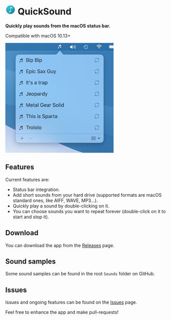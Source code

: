 
# ![image](https://raw.githubusercontent.com/tdimeco/QuickSound/master/QuickSound/Resources/Assets.xcassets/AppIcon.appiconset/icon_32x32.png) QuickSound

**Quickly play sounds from the macOS status bar.**

Compatible with macOS 10.13+

![screenshot](https://raw.githubusercontent.com/tdimeco/QuickSound/master/Documentation/Screenshot.png)


## Features

Current features are:

- Status bar integration.
- Add short sounds from your hard drive (supported formats are macOS standard ones, like AIFF, WAVE, MP3...).
- Quickly play a sound by double-clicking on it.
- You can choose sounds you want to repeat forever (double-click on it to start and stop it).


## Download

You can download the app from the [Releases](https://github.com/tdimeco/QuickSound/releases) page.


## Sound samples

Some sound samples can be found in the root `Sounds` folder on GitHub.


## Issues

Issues and ongoing features can be found on the [Issues](https://github.com/tdimeco/QuickSound/issues) page.

Feel free to enhance the app and make pull-requests!
